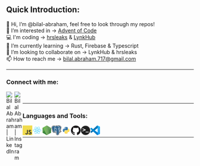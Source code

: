 ## Quick Introduction:

👋 Hi, I’m @bilal-abraham, feel free to look through my repos!
<br>
👀 I’m interested in -> [Advent of Code][adventofcode]
<br>
💻 I'm coding -> [hrsleaks][hrsleaks] & [LynkHub][lynkhub]
<br>
🌱 I’m currently learning -> Rust, Firebase & Typescript
<br>
💞️ I’m looking to collaborate on -> LynkHub & hrsleaks
<br>
📫 How to reach me -> bilal.abraham.717@gmail.com

---

### Connect with me:
[<img align="left" alt="Bilal Abraham | LinkedIn" width="22px" src="https://cdn.jsdelivr.net/npm/simple-icons@v3/icons/linkedin.svg" />][linkedin]
[<img align="left" alt="Bilal Abraham | Instagram" width="22px" src="https://cdn.jsdelivr.net/npm/simple-icons@v3/icons/instagram.svg" />][instagram]

<br>

---

### Languages and Tools:

<img align="left" alt="JavaScript" width="26px" src="https://raw.githubusercontent.com/github/explore/80688e429a7d4ef2fca1e82350fe8e3517d3494d/topics/javascript/javascript.png" />
<img align="left" alt="React" width="26px" src="https://raw.githubusercontent.com/github/explore/80688e429a7d4ef2fca1e82350fe8e3517d3494d/topics/react/react.png" />
<img align="left" alt="Node.js" width="26px" src="https://raw.githubusercontent.com/github/explore/80688e429a7d4ef2fca1e82350fe8e3517d3494d/topics/nodejs/nodejs.png" />
<img align="left" alt="PostgreSQL" width="26px" src="https://raw.githubusercontent.com/github/explore/80688e429a7d4ef2fca1e82350fe8e3517d3494d/topics/postgresql/postgresql.png" />
<img align="left" alt="Python" width="26px" src="https://raw.githubusercontent.com/github/explore/80688e429a7d4ef2fca1e82350fe8e3517d3494d/topics/python/python.png" />
<img align="left" alt="GitHub" width="26px" src="https://raw.githubusercontent.com/github/explore/78df643247d429f6cc873026c0622819ad797942/topics/github/github.png" />
<img align="left" alt="Terminal" width="26px" src="https://raw.githubusercontent.com/github/explore/80688e429a7d4ef2fca1e82350fe8e3517d3494d/topics/terminal/terminal.png" />
<img align="left" alt="Visual Studio Code" width="26px" src="https://raw.githubusercontent.com/github/explore/80688e429a7d4ef2fca1e82350fe8e3517d3494d/topics/visual-studio-code/visual-studio-code.png" />

<br>

---

[ridetheeastbay]: https://ridetheeastbay.tk
[lynkhub]: https://github.com/f-habibCA/LynkHub.git
[adventofcode]: https://github.com/bilal-abraham/AoC/tree/main/2021
[hrsleaks]: https://github.com/bilal-abraham/hrsleaks

[instagram]: https://www.instagram.com/bilalabraham_/
[linkedin]: https://www.linkedin.com/in/bilal-abraham-3140491b8/
